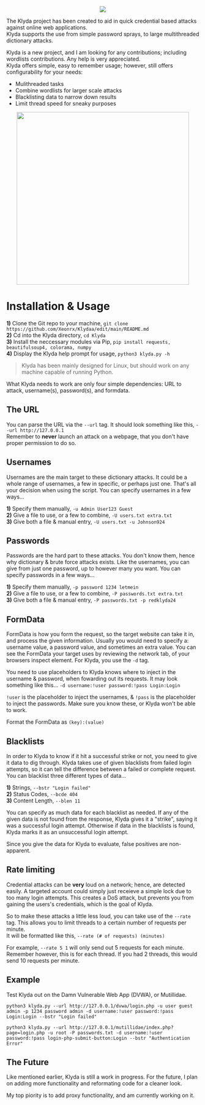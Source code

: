 <p align="center">
 <img src="https://github.com/Xeonrx/Resprayd/blob/main/img/fronticon.png">
</p>

The Klyda project has been created to aid in quick credential based attacks against online web applications.<br />
Klyda supports the use from simple password sprays, to large multithreaded dictionary attacks.

Klyda is a new project, and I am looking for any contributions; including wordlists contributions. Any help is very appreciated.<br />
Klyda offers simple, easy to remember usage; however, still offers configurability for your needs:
- Mulithreaded tasks
- Combine wordlists for larger scale attacks
- Blacklisting data to narrow down results
- Limit thread speed for sneaky purposes

<p align="center">
 <img src="https://github.com/Xeonrx/Klydaa/blob/main/img/example.png" height=450 wideth=450>
</p>

# Installation & Usage
**1)** Clone the Git repo to your machine, `git clone https://github.com/Xeonrx/Klydaa/edit/main/README.md`<br />
**2)** Cd into the Klyda directory, `cd Klyda`<br />
**3)** Install the neccessary modules via Pip, `pip install requests, beautifulsoup4, colorama, numpy`<br />
**4)** Display the Klyda help prompt for usage, `python3 klyda.py -h`

>Klyda has been mainly designed for Linux, but should work on any machine capable of running Python.

What Klyda needs to work are only four simple dependencies: URL to attack, username(s), password(s), and formdata.
## The URL
You can parse the URL via the ``--url`` tag. It should look something like this, `--url http://127.0.0.1`<br />
Remember to **never** launch an attack on a webpage, that you don't have proper permission to do so.
## Usernames
Usernames are the main target to these dictionary attacks. It could be a whole range of usernames, a few in specific, or perhaps just one.
That's all your decision when using the script. You can specify usernames in a few ways...

**1)** Specify them manually, `-u Admin User123 Guest`<br />
**2)** Give a file to use, or a few to combine, `-U users.txt extra.txt`<br />
**3)** Give both a file & manual entry, `-U users.txt -u Johnson924`
## Passwords
Passwords are the hard part to these attacks. You don't know them, hence why dictionary & brute force attacks exists. Like the usernames, you can
give from just one password, up to however many you want. You can specify passwords in a few ways...

**1)** Specify them manually, `-p password 1234 letmein`<br />
**2)** Give a file to use, or a few to combine, `-P passwords.txt extra.txt`<br />
**3)** Give both a file & manual entry, `-P passwords.txt -p redklyda24`
## FormData
FormData is how you form the request, so the target website can take it in, and process the given information. Usually you would need to specify a: username value, a password value, and sometimes an extra value. You can see the FormData your target uses by reviewing the network tab, of your browsers inspect element. For Klyda, you use the `-d` tag.<br />

You need to use placeholders to Klyda knows where to inject in the username & password, when fowarding out its requests. It may look something like this...
`-d username:!user password:!pass Login:Login`

`!user` is the placeholder to inject the usernames, & `!pass` is the placeholder to inject the passwords. Make sure you know these, or Klyda won't be able to work.

Format the FormData as `(key):(value)`

## Blacklists
In order to Klyda to know if it hit a successful strike or not, you need to give it data to dig through. Klyda takes use of given blacklists from failed login attempts, so it can tell the difference between a failed or complete request. You can blacklist three different types of data...

**1)** Strings, `--bstr "Login failed"`<br />
**2)** Status Codes, `--bcde 404`<br />
**3)** Content Length, `--blen 11`

You can specify as much data for each blacklist as needed. If any of the given data is not found from the response, Klyda gives it a "strike", saying
it was a successful login attempt. Otherwise if data in the blacklists is found, Klyda marks it as an unsuccessful login attempt.

Since you give the data for Klyda to evaluate, false positives are non-apparent.

## Rate limiting
Credential attacks can be **very** loud on a network; hence, are detected easily. A targeted account could simply just receieve a simple lock due to too many
login attempts. This creates a DoS attack, but prevents you from gaining the users's credentials, which is the goal of Klyda.

So to make these attacks a little less loud, you can take use of the `--rate` tag. This allows you to limit threads to a certain number of requests per minute.<br />
It will be formatted like this, `--rate (# of requests) (minutes)`

For example, `--rate 5 1` will only send out 5 requests for each minute. Remember however, this is for each thread. If you had 2 threads, this would send 10 requests per minute.

## Example
Test Klyda out on the Damn Vulnerable Web App (DVWA), or Mutillidae.

`python3 klyda.py --url http://127.0.0.1/dvwa/login.php -u user guest admin -p 1234 password admin -d username:!user password:!pass Login:Login --bstr "Login failed"`

`python3 klyda.py --url http://127.0.0.1/mutillidae/index.php?page=login.php -u root -P passwords.txt -d username:!user password:!pass login-php-submit-button:Login --bstr "Authentication Error"`

## The Future
Like mentioned earlier, Klyda is still a work in progress. For the future, I plan on adding more functionality and reformating code for a cleaner look.

My top piority is to add proxy functionality, and am currently working on it.
